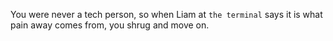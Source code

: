 You were never a tech person, so when Liam at `the terminal` says it is what pain away comes from, you shrug and move on. 
